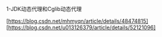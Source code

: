1-JDK动态代理和Cglib动态代理

[https://blog.csdn.net/mhmyqn/article/details/48474815]
[https://blog.csdn.net/u013126379/article/details/52121096]

